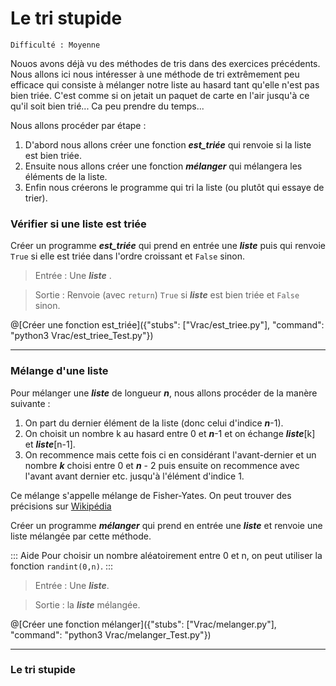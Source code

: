 # Le tri stupide
`Difficulté : Moyenne`

Nouos avons déjà vu des méthodes de tris dans des exercices précédents. Nous allons ici nous intéresser à une méthode de tri extrêmement peu efficace qui consiste à mélanger notre liste au hasard tant qu'elle n'est pas bien triée. C'est comme si on jetait un paquet de carte en l'air jusqu'à ce qu'il soit bien trié... Ca peu prendre du temps...

Nous allons procéder par étape :
1. D'abord nous allons créer une fonction ***est_triée*** qui renvoie si la liste est bien triée.
2. Ensuite nous allons créer une fonction ***mélanger*** qui mélangera les éléments de la liste.
3. Enfin nous créerons le programme qui tri la liste (ou plutôt qui essaye de trier).

### Vérifier si une liste est triée

Créer un programme ***est_triée*** qui prend en entrée une ***liste*** puis qui renvoie `True` si elle est triée dans l'ordre croissant et `False` sinon.

> Entrée : Une ***liste*** .

> Sortie : Renvoie (avec `return`) `True` si ***liste*** est bien triée et  `False` sinon.

@[Créer une fonction est_triée]({"stubs": ["Vrac/est_triee.py"], "command": "python3 Vrac/est_triee_Test.py"})

---

### Mélange d'une liste

Pour mélanger une ***liste*** de longueur ***n***, nous allons procéder de la manère suivante :
1. On part du dernier élément de la liste (donc celui d'indice ***n***-1). 
2. On choisit un nombre k au hasard entre 0 et ***n***-1 et on échange ***liste***[k] et ***liste***[n-1].
3. On recommence mais cette fois ci en considérant l'avant-dernier  et un nombre ***k*** choisi entre 0 et ***n*** - 2 puis ensuite on recommence avec l'avant avant dernier etc. jusqu'à l'élément d'indice 1.

Ce mélange s'appelle mélange de Fisher-Yates. On peut trouver des précisions sur [Wikipédia](https://fr.wikipedia.org/wiki/M%C3%A9lange_de_Fisher-Yates)

Créer un programme ***mélanger*** qui prend en entrée une ***liste*** et renvoie une liste mélangée par cette méthode.

::: Aide
Pour choisir un nombre aléatoirement entre 0 et n, on peut utiliser la fonction `randint(0,n)`.
:::

> Entrée : Une ***liste***.

> Sortie : la ***liste*** mélangée.

@[Créer une fonction mélanger]({"stubs": ["Vrac/melanger.py"], "command": "python3 Vrac/melanger_Test.py"})

---

### Le tri stupide



